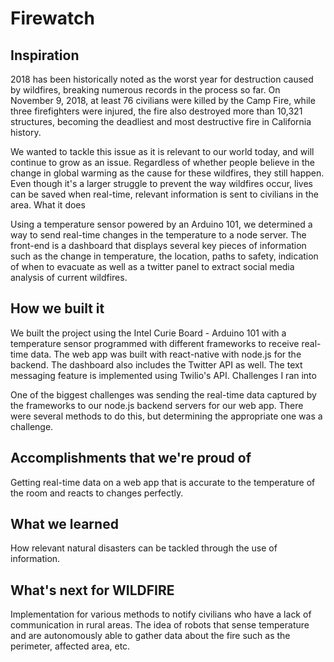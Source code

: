# Firewatch

## Inspiration

2018 has been historically noted as the worst year for destruction caused by wildfires, breaking numerous records in the process so far. On November 9, 2018, at least 76 civilians were killed by the Camp Fire, while three firefighters were injured, the fire also destroyed more than 10,321 structures, becoming the deadliest and most destructive fire in California history.

We wanted to tackle this issue as it is relevant to our world today, and will continue to grow as an issue. Regardless of whether people believe in the change in global warming as the cause for these wildfires, they still happen. Even though it's a larger struggle to prevent the way wildfires occur, lives can be saved when real-time, relevant information is sent to civilians in the area.
What it does

Using a temperature sensor powered by an Arduino 101, we determined a way to send real-time changes in the temperature to a node server. The front-end is a dashboard that displays several key pieces of information such as the change in temperature, the location, paths to safety, indication of when to evacuate as well as a twitter panel to extract social media analysis of current wildfires.

## How we built it

We built the project using the Intel Curie Board - Arduino 101 with a temperature sensor programmed with different frameworks to receive real-time data. The web app was built with react-native with node.js for the backend. The dashboard also includes the Twitter API as well. The text messaging feature is implemented using Twilio's API.
Challenges I ran into

One of the biggest challenges was sending the real-time data captured by the frameworks to our node.js backend servers for our web app. There were several methods to do this, but determining the appropriate one was a challenge.

## Accomplishments that we're proud of

Getting real-time data on a web app that is accurate to the temperature of the room and reacts to changes perfectly.

## What we learned

How relevant natural disasters can be tackled through the use of information.
 
## What's next for WILDFIRE

Implementation for various methods to notify civilians who have a lack of communication in rural areas. The idea of robots that sense temperature and are autonomously able to gather data about the fire such as the perimeter, affected area, etc.

